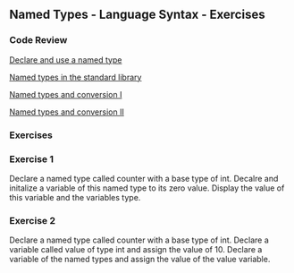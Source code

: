 ## Named Types - Language Syntax - Exercises

### Code Review

[Declare and use a named type](../example1/example1.go)

[Named types in the standard library](../example2/example2.go)

[Named types and conversion I](../example3/example3.go)

[Named types and conversion II](../example4/example4.go)

### Exercises

### Exercise 1
Declare a named type called counter with a base type of int. Decalre and initalize a variable of this named type to its zero value. Display the value of this variable and the variables type.

### Exercise 2
Declare a named type called counter with a base type of int. Declare a variable called value of type int and assign the value of 10. Declare a variable of the named types and assign the value of the value variable.
